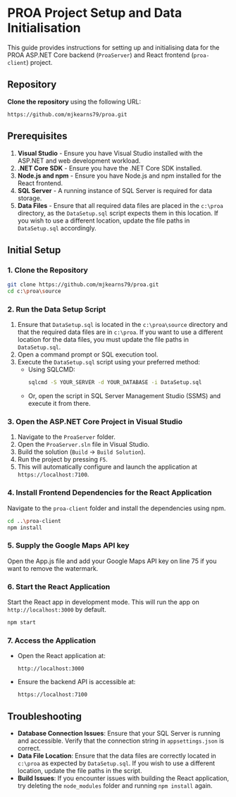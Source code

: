 # PROA Project Setup and Data Initialisation

This guide provides instructions for setting up and initialising data for the PROA ASP.NET Core backend (`ProaServer`) and React frontend (`proa-client`) project.

## Repository

**Clone the repository** using the following URL:

```
https://github.com/mjkearns79/proa.git
```

## Prerequisites

1. **Visual Studio** - Ensure you have Visual Studio installed with the ASP.NET and web development workload.
2. **.NET Core SDK** - Ensure you have the .NET Core SDK installed.
3. **Node.js and npm** - Ensure you have Node.js and npm installed for the React frontend.
4. **SQL Server** - A running instance of SQL Server is required for data storage.
5. **Data Files** - Ensure that all required data files are placed in the `c:\proa` directory, as the `DataSetup.sql` script expects them in this location. If you wish to use a different location, update the file paths in `DataSetup.sql` accordingly.

## Initial Setup

### 1. Clone the Repository

```bash
git clone https://github.com/mjkearns79/proa.git
cd c:\proa\source
```

### 2. Run the Data Setup Script

1. Ensure that `DataSetup.sql` is located in the `c:\proa\source` directory and that the required data files are in `c:\proa`. If you want to use a different location for the data files, you must update the file paths in `DataSetup.sql`.
2. Open a command prompt or SQL execution tool.
3. Execute the `DataSetup.sql` script using your preferred method:
   - Using SQLCMD:
     ```bash
     sqlcmd -S YOUR_SERVER -d YOUR_DATABASE -i DataSetup.sql
     ```
   - Or, open the script in SQL Server Management Studio (SSMS) and execute it from there.

### 3. Open the ASP.NET Core Project in Visual Studio

1. Navigate to the `ProaServer` folder.
2. Open the `ProaServer.sln` file in Visual Studio.
3. Build the solution (`Build` → `Build Solution`).
4. Run the project by pressing `F5`.
5. This will automatically configure and launch the application at `https://localhost:7100`.

### 4. Install Frontend Dependencies for the React Application

Navigate to the `proa-client` folder and install the dependencies using npm.

```bash
cd ..\proa-client
npm install
```

### 5. Supply the Google Maps API key

Open the App.js file and add your Google Maps API key on line 75 if you want to remove the watermark.

### 6. Start the React Application

Start the React app in development mode. This will run the app on `http://localhost:3000` by default.

```bash
npm start
```

### 7. Access the Application

- Open the React application at:
  ```
  http://localhost:3000
  ```
- Ensure the backend API is accessible at:
  ```
  https://localhost:7100
  ```

## Troubleshooting

- **Database Connection Issues**: Ensure that your SQL Server is running and accessible. Verify that the connection string in `appsettings.json` is correct.
- **Data File Location**: Ensure that the data files are correctly located in `c:\proa` as expected by `DataSetup.sql`. If you wish to use a different location, update the file paths in the script.
- **Build Issues**: If you encounter issues with building the React application, try deleting the `node_modules` folder and running `npm install` again.
